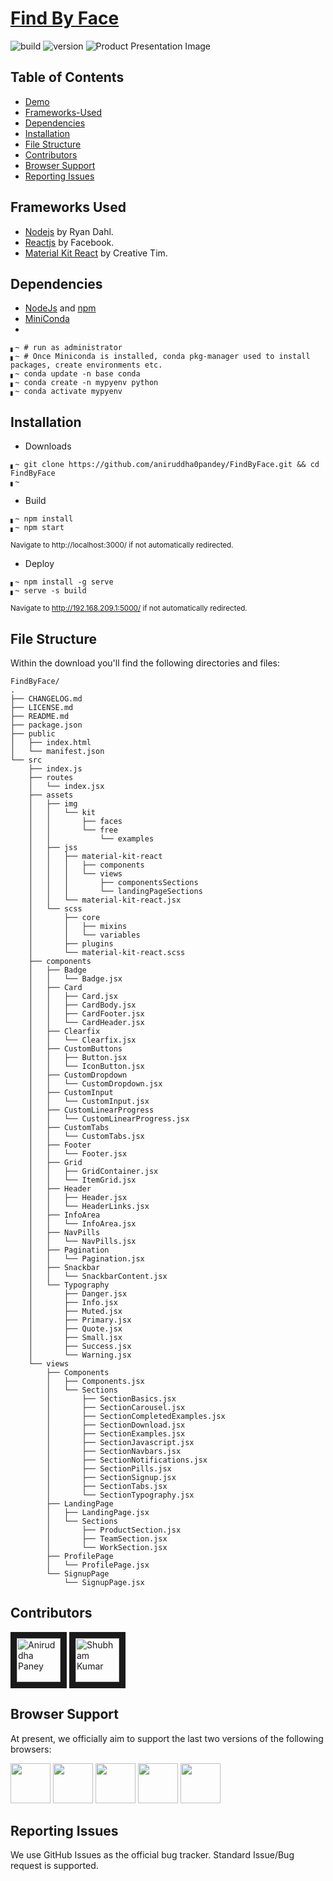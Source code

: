 # [Find By Face](https://demos.creative-tim.com/material-kit-react)


![build](https://img.shields.io/travis/USER/REPO.svg) ![version](https://img.shields.io/badge/version-1.0.0-blue.svg)
![Product Presentation Image](public/cover.png)


## Table of Contents


* [Demo]()
* [Frameworks-Used](#frameworks-used)
* [Dependencies](#dependencies)
* [Installation](#installation)
* [File Structure](#file-structure)
* [Contributors](#contributors)
* [Browser Support](#browser-support)
* [Reporting Issues](#reporting-issues)


## Frameworks Used

- [Nodejs](nodejs/node) by Ryan Dahl.
- [Reactjs](facebook/react) by Facebook.
- [Material Kit React](creativetimofficial/material-kit-react) by Creative Tim.


## Dependencies

 - [NodeJs](https://nodejs.org/en/download/) and [npm]()
 - [MiniConda](https://conda.io/miniconda.html)
 - []()
 
```shell
▖~ # run as administrator
▖~ # Once Miniconda is installed, conda pkg-manager used to install packages, create environments etc.
▖~ conda update -n base conda
▖~ conda create -n mypyenv python
▖~ conda activate mypyenv
```


## Installation

- Downloads
```shell
▖~ git clone https://github.com/aniruddha0pandey/FindByFace.git && cd FindByFace
▖~ 
```
- Build
```shell
▖~ npm install
▖~ npm start
```
<sub>Navigate to http://localhost:3000/ if not automatically redirected.</sub>
- Deploy
```shell
▖~ npm install -g serve
▖~ serve -s build
```
<sub>Navigate to http://192.168.209.1:5000/ if not automatically redirected.</sub>


## File Structure
Within the download you'll find the following directories and files:

```
FindByFace/
.
├── CHANGELOG.md
├── LICENSE.md
├── README.md
├── package.json
├── public
│   ├── index.html
│   └── manifest.json
└── src
    ├── index.js
    ├── routes
    │   └── index.jsx
    ├── assets
    │   ├── img
    │   │   └── kit
    │   │       ├── faces
    │   │       └── free
    │   │           └── examples
    │   ├── jss
    │   │   ├── material-kit-react
    │   │   │   ├── components
    │   │   │   └── views
    │   │   │       ├── componentsSections
    │   │   │       └── landingPageSections
    │   │   └── material-kit-react.jsx
    │   └── scss
    │       ├── core
    │       │   ├── mixins
    │       │   └── variables
    │       ├── plugins
    │       └── material-kit-react.scss
    ├── components
    │   ├── Badge
    │   │   └── Badge.jsx
    │   ├── Card
    │   │   ├── Card.jsx
    │   │   ├── CardBody.jsx
    │   │   ├── CardFooter.jsx
    │   │   └── CardHeader.jsx
    │   ├── Clearfix
    │   │   └── Clearfix.jsx
    │   ├── CustomButtons
    │   │   ├── Button.jsx
    │   │   └── IconButton.jsx
    │   ├── CustomDropdown
    │   │   └── CustomDropdown.jsx
    │   ├── CustomInput
    │   │   └── CustomInput.jsx
    │   ├── CustomLinearProgress
    │   │   └── CustomLinearProgress.jsx
    │   ├── CustomTabs
    │   │   └── CustomTabs.jsx
    │   ├── Footer
    │   │   └── Footer.jsx
    │   ├── Grid
    │   │   ├── GridContainer.jsx
    │   │   └── ItemGrid.jsx
    │   ├── Header
    │   │   ├── Header.jsx
    │   │   └── HeaderLinks.jsx
    │   ├── InfoArea
    │   │   └── InfoArea.jsx
    │   ├── NavPills
    │   │   └── NavPills.jsx
    │   ├── Pagination
    │   │   └── Pagination.jsx
    │   ├── Snackbar
    │   │   └── SnackbarContent.jsx
    │   └── Typography
    │       ├── Danger.jsx
    │       ├── Info.jsx
    │       ├── Muted.jsx
    │       ├── Primary.jsx
    │       ├── Quote.jsx
    │       ├── Small.jsx
    │       ├── Success.jsx
    │       └── Warning.jsx
    └── views
        ├── Components
        │   ├── Components.jsx
        │   └── Sections
        │       ├── SectionBasics.jsx
        │       ├── SectionCarousel.jsx
        │       ├── SectionCompletedExamples.jsx
        │       ├── SectionDownload.jsx
        │       ├── SectionExamples.jsx
        │       ├── SectionJavascript.jsx
        │       ├── SectionNavbars.jsx
        │       ├── SectionNotifications.jsx
        │       ├── SectionPills.jsx
        │       ├── SectionSignup.jsx
        │       ├── SectionTabs.jsx
        │       └── SectionTypography.jsx
        ├── LandingPage
        │   ├── LandingPage.jsx
        │   └── Sections
        │       ├── ProductSection.jsx
        │       ├── TeamSection.jsx
        │       └── WorkSection.jsx
        ├── ProfilePage
        │   └── ProfilePage.jsx
        └── SignupPage
            └── SignupPage.jsx
```


## Contributors

<a href="../../../../aniruddha0pandey" target="_blank"><img src="https://avatars1.githubusercontent.com/u/31156696?s=460&v=4" 
alt="Aniruddha Paney" width="70" height="70" border="10" /></a> <a href="../../../../shubham007kumar" target="_blank"><img src="https://avatars1.githubusercontent.com/u/34106521?s=460&v=4" alt="Shubham Kumar" width="70" height="70" border="10" /></a>

## Browser Support

At present, we officially aim to support the last two versions of the following browsers:

<img src="https://s3.amazonaws.com/creativetim_bucket/github/browser/chrome.png" width="64" height="64"> <img src="https://s3.amazonaws.com/creativetim_bucket/github/browser/firefox.png" width="64" height="64"> <img src="https://s3.amazonaws.com/creativetim_bucket/github/browser/edge.png" width="64" height="64"> <img src="https://s3.amazonaws.com/creativetim_bucket/github/browser/safari.png" width="64" height="64"> <img src="https://s3.amazonaws.com/creativetim_bucket/github/browser/opera.png" width="64" height="64">


## Reporting Issues

We use GitHub Issues as the official bug tracker. Standard Issue/Bug request is supported.
